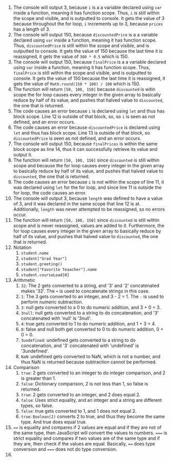 1. The console will output 3, because `i` is a a variable declared using `var` inside a function, meaning it has function scope. Thus, `i` is still within the scope and visible, and is outputted to console. It gets the value of 3 because throughout the for loop, `i` increments up to 3, because `prices` has a length of 3.
2. The console will output 150, because `discountedPrice` is a a variable declared using `var` inside a function, meaning it has function scope. Thus, `discountedPrice` is still within the scope and visible, and is outputted to console. It gets the value of 150 because the last time it is reassigned, it gets the value of `300 * 0.5` which is 150.
3. The console will output 150, because `finalPrice` is a a variable declared using `var` inside a function, meaning it has function scope. Thus, `finalPrice` is still within the scope and visible, and is outputted to console. It gets the value of 150 because the last time it is reassigned, it gets the value of `Math.round(150 * 100) / 100` which is 150.
4. The function will return `[50, 100, 150]` because `discounted` is witin scope the for loop causes every integer in the given array to basically reduce by half of its value, and pushes that halved value to `discounted`, the one that is returned.
5. The code causes an error because `i` is declared using `let` and thus has block scope. Line 12 is outside of that block, so, so `i` is seen as not defined, and an error occurs.
6. The code causes an error because `discountedPrice` is declared using `let` and thus has block scope. Line 13 is outside of that block, so `discountedPrice` is seen as not defined, and an error occurs.
7. The console will output 150, because `finalPrices` is within the same block scope as line 14, thus it can successfully retrieve its value and output it.
8. The function will return `[50, 100, 150]` since `discounted` is still within scope and because the for loop causes every integer in the given array to basically reduce by half of its value, and pushes that halved value to `discounted`, the one that is returned.
9. The code causes an error because `i` is not within the scope of line 11, it was declared using `let` for the for loop, and since line 11 is outside the for loop, the code causes an error.
10. The console will output 3, because `length` was defined to have a value of 3, and it was declared in the same scope that line 12 is at. Additionally, `length` was never attempted to be reassigned, so no errors occur.
11. The function will return `[50, 100, 150]` since `discounted` is still within scope and is never reassigned, values are added to it. Furthermore, the for loop causes every integer in the given array to basically reduce by half of its value, and pushes that halved value to `discounted`, the one that is returned.
12. Notation
    1.  `student.name`
    2.  `student["Grad Year"]`
    3.  `student.greeting()`
    4.  `student["Favorite Teaacher"].name`
    5.  `student.courseLoad[0]`
13. Arithmetic
    1.  `32`: The 2 gets converted to a string, and '3' and '2' concatenated makes '32'. The `+` is used to concatenate strings in this case.
    2.  `1`: The 3 gets converted to an integer, and 3 - 2 = 1. The `-` is used to perform numeric subtraction.
    3.  `3`: null gets converted to a 0 to do numeric addition, and 3 + 0 = 3.
    4.  `3null`: null gets converted to a string to do concatenation, and '3' concatenated with 'null' is '3null'.
    5.  `4`: true gets converted to 1 to do numeric addition, and 1 + 3 = 4.
    6.  `0`: false and null both get converted to 0 to do numeric addition, 0 + 0 = 0.
    7.  `3undefined`: undefined gets converted to a string to do concatenation, and '3' concatenated with 'undefined' is '3undefined'.
    8.  `NaN`: undefined gets converted to NaN, which is not a number, and thus NaN is returned because subtraction cannot be performed.
14. Comparison
    1.  `true`: 2 gets converted to an integer to do integer comparison, and 2 is greater than 1.
    2.  `false`: Dictionary comparison, 2 is not less than 1, so false is returned.
    3.  `true`: 2 gets converted to an integer, and 2 does equal 2.
    4.  `false`: Uses strict equality, and an integer and a string are different types, so false.
    5.  `false`: true gets converted to 1, and 1 does not equal 2.
    6.  `true`: `Boolean(2)` converts 2 to true, and thus they become the same type. And true does equal true.
15. `==` is equality and compares if 2 values are equal and if they are not of the same type, then JavaScript will convert the values to numbers. `===` is strict equality and compares if two values are of the same type and if they are, then check if the values are equal. Basically, `==` does type conversion and `===` does not do type conversion.
16. 